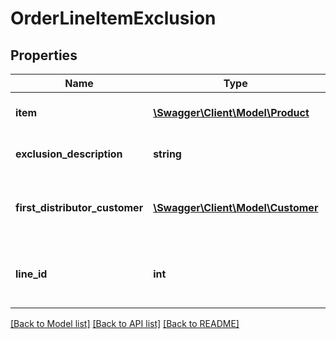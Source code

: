 # OrderLineItemExclusion

## Properties
Name | Type | Description | Notes
------------ | ------------- | ------------- | -------------
**item** | [**\Swagger\Client\Model\Product**](Product.md) | Value of Item data object | [optional] 
**exclusion_description** | **string** | Value of Exclusion Description | [optional] 
**first_distributor_customer** | [**\Swagger\Client\Model\Customer**](Customer.md) | Value of First Distibutor Customer Number | [optional] 
**line_id** | **int** | Value of order line id that is being excluded | [optional] 

[[Back to Model list]](../README.md#documentation-for-models) [[Back to API list]](../README.md#documentation-for-api-endpoints) [[Back to README]](../README.md)


